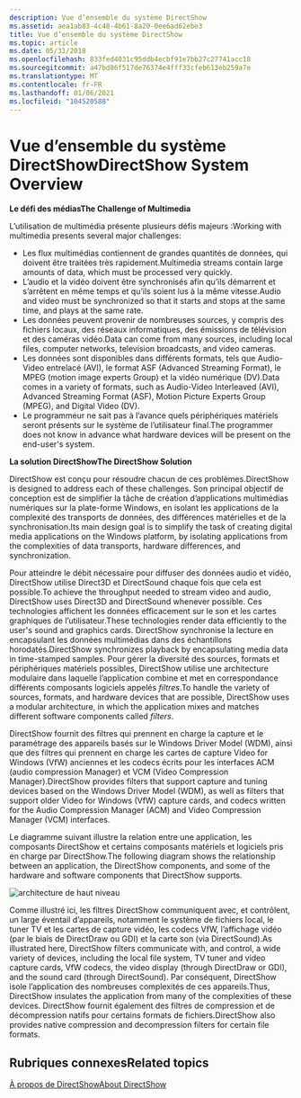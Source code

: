 ```yaml
---
description: Vue d’ensemble du système DirectShow
ms.assetid: aea1ab83-4c48-4b61-8a20-0ee6ad62ebe3
title: Vue d’ensemble du système DirectShow
ms.topic: article
ms.date: 05/31/2018
ms.openlocfilehash: 833fed4031c95ddb4ecbf91e7bb27c27741acc18
ms.sourcegitcommit: a47bd86f517de76374e4fff33cfeb613eb259a7e
ms.translationtype: MT
ms.contentlocale: fr-FR
ms.lasthandoff: 01/06/2021
ms.locfileid: "104520588"
---
```

# <a name="directshow-system-overview"></a><span data-ttu-id="ef03e-103">Vue d’ensemble du système DirectShow</span><span class="sxs-lookup"><span data-stu-id="ef03e-103">DirectShow System Overview</span></span>

<span data-ttu-id="ef03e-104">**Le défi des médias**</span><span class="sxs-lookup"><span data-stu-id="ef03e-104">**The Challenge of Multimedia**</span></span>

<span data-ttu-id="ef03e-105">L’utilisation de multimédia présente plusieurs défis majeurs :</span><span class="sxs-lookup"><span data-stu-id="ef03e-105">Working with multimedia presents several major challenges:</span></span>

-   <span data-ttu-id="ef03e-106">Les flux multimédias contiennent de grandes quantités de données, qui doivent être traitées très rapidement.</span><span class="sxs-lookup"><span data-stu-id="ef03e-106">Multimedia streams contain large amounts of data, which must be processed very quickly.</span></span>
-   <span data-ttu-id="ef03e-107">L’audio et la vidéo doivent être synchronisés afin qu’ils démarrent et s’arrêtent en même temps et qu’ils soient lus à la même vitesse.</span><span class="sxs-lookup"><span data-stu-id="ef03e-107">Audio and video must be synchronized so that it starts and stops at the same time, and plays at the same rate.</span></span>
-   <span data-ttu-id="ef03e-108">Les données peuvent provenir de nombreuses sources, y compris des fichiers locaux, des réseaux informatiques, des émissions de télévision et des caméras vidéo.</span><span class="sxs-lookup"><span data-stu-id="ef03e-108">Data can come from many sources, including local files, computer networks, television broadcasts, and video cameras.</span></span>
-   <span data-ttu-id="ef03e-109">Les données sont disponibles dans différents formats, tels que Audio-Video entrelacé (AVI), le format ASF (Advanced Streaming Format), le MPEG (motion image experts Group) et la vidéo numérique (DV).</span><span class="sxs-lookup"><span data-stu-id="ef03e-109">Data comes in a variety of formats, such as Audio-Video Interleaved (AVI), Advanced Streaming Format (ASF), Motion Picture Experts Group (MPEG), and Digital Video (DV).</span></span>
-   <span data-ttu-id="ef03e-110">Le programmeur ne sait pas à l’avance quels périphériques matériels seront présents sur le système de l’utilisateur final.</span><span class="sxs-lookup"><span data-stu-id="ef03e-110">The programmer does not know in advance what hardware devices will be present on the end-user's system.</span></span>

<span data-ttu-id="ef03e-111">**La solution DirectShow**</span><span class="sxs-lookup"><span data-stu-id="ef03e-111">**The DirectShow Solution**</span></span>

<span data-ttu-id="ef03e-112">DirectShow est conçu pour résoudre chacun de ces problèmes.</span><span class="sxs-lookup"><span data-stu-id="ef03e-112">DirectShow is designed to address each of these challenges.</span></span> <span data-ttu-id="ef03e-113">Son principal objectif de conception est de simplifier la tâche de création d’applications multimédias numériques sur la plate-forme Windows, en isolant les applications de la complexité des transports de données, des différences matérielles et de la synchronisation.</span><span class="sxs-lookup"><span data-stu-id="ef03e-113">Its main design goal is to simplify the task of creating digital media applications on the Windows platform, by isolating applications from the complexities of data transports, hardware differences, and synchronization.</span></span>

<span data-ttu-id="ef03e-114">Pour atteindre le débit nécessaire pour diffuser des données audio et vidéo, DirectShow utilise Direct3D et DirectSound chaque fois que cela est possible.</span><span class="sxs-lookup"><span data-stu-id="ef03e-114">To achieve the throughput needed to stream video and audio, DirectShow uses Direct3D and DirectSound whenever possible.</span></span> <span data-ttu-id="ef03e-115">Ces technologies affichent les données efficacement sur le son et les cartes graphiques de l’utilisateur.</span><span class="sxs-lookup"><span data-stu-id="ef03e-115">These technologies render data efficiently to the user's sound and graphics cards.</span></span> <span data-ttu-id="ef03e-116">DirectShow synchronise la lecture en encapsulant les données multimédias dans des échantillons horodatés.</span><span class="sxs-lookup"><span data-stu-id="ef03e-116">DirectShow synchronizes playback by encapsulating media data in time-stamped samples.</span></span> <span data-ttu-id="ef03e-117">Pour gérer la diversité des sources, formats et périphériques matériels possibles, DirectShow utilise une architecture modulaire dans laquelle l’application combine et met en correspondance différents composants logiciels appelés *filtres*.</span><span class="sxs-lookup"><span data-stu-id="ef03e-117">To handle the variety of sources, formats, and hardware devices that are possible, DirectShow uses a modular architecture, in which the application mixes and matches different software components called *filters*.</span></span>

<span data-ttu-id="ef03e-118">DirectShow fournit des filtres qui prennent en charge la capture et le paramétrage des appareils basés sur le Windows Driver Model (WDM), ainsi que des filtres qui prennent en charge les cartes de capture Video for Windows (VfW) anciennes et les codecs écrits pour les interfaces ACM (audio compression Manager) et VCM (Video Compression Manager).</span><span class="sxs-lookup"><span data-stu-id="ef03e-118">DirectShow provides filters that support capture and tuning devices based on the Windows Driver Model (WDM), as well as filters that support older Video for Windows (VfW) capture cards, and codecs written for the Audio Compression Manager (ACM) and Video Compression Manager (VCM) interfaces.</span></span>

<span data-ttu-id="ef03e-119">Le diagramme suivant illustre la relation entre une application, les composants DirectShow et certains composants matériels et logiciels pris en charge par DirectShow.</span><span class="sxs-lookup"><span data-stu-id="ef03e-119">The following diagram shows the relationship between an application, the DirectShow components, and some of the hardware and software components that DirectShow supports.</span></span>

![architecture de haut niveau](images/arch-oview2.png)

<span data-ttu-id="ef03e-121">Comme illustré ici, les filtres DirectShow communiquent avec, et contrôlent, un large éventail d’appareils, notamment le système de fichiers local, le tuner TV et les cartes de capture vidéo, les codecs VfW, l’affichage vidéo (par le biais de DirectDraw ou GDI) et la carte son (via DirectSound).</span><span class="sxs-lookup"><span data-stu-id="ef03e-121">As illustrated here, DirectShow filters communicate with, and control, a wide variety of devices, including the local file system, TV tuner and video capture cards, VfW codecs, the video display (through DirectDraw or GDI), and the sound card (through DirectSound).</span></span> <span data-ttu-id="ef03e-122">Par conséquent, DirectShow isole l’application des nombreuses complexités de ces appareils.</span><span class="sxs-lookup"><span data-stu-id="ef03e-122">Thus, DirectShow insulates the application from many of the complexities of these devices.</span></span> <span data-ttu-id="ef03e-123">DirectShow fournit également des filtres de compression et de décompression natifs pour certains formats de fichiers.</span><span class="sxs-lookup"><span data-stu-id="ef03e-123">DirectShow also provides native compression and decompression filters for certain file formats.</span></span>

## <a name="related-topics"></a><span data-ttu-id="ef03e-124">Rubriques connexes</span><span class="sxs-lookup"><span data-stu-id="ef03e-124">Related topics</span></span>

<dl> <dt>

[<span data-ttu-id="ef03e-125">À propos de DirectShow</span><span class="sxs-lookup"><span data-stu-id="ef03e-125">About DirectShow</span></span>](about-directshow.md)
</dt> </dl>

 

 



